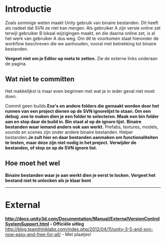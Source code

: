 # Introductie #
Zoals sommige weten maakt Unity gebruik van binaire bestanden. Dit heeft als nadeel dat SVN ze niet kan mergen. Als gebruiker A zijn versie online zet terwijl gebruiker B lokaal wijzigingen maakt, en die daarna online zet, is al het werk van gebruiker A dus weg. Om dit te voorkomen staat hieronder de workflow beschreven die we aanhouden, vooral met betrekking tot binaire bestanden.

**Vergeet niet om je Editor op meta te zetten.** Zie de externe links onderaan de pagina.

## Wat niet te committen ##
Het makkelijkst is maar even beginnen met wat je in ieder geval niet moet doen.

Commit geen builds.**Exe's en andere folders die gemaakt worden door het runnen van een project dienen op de SVN ignorelijst te staan. Om een debug .exe te maken dien je een folder te selecteren. Maak een bin folder aan en stop daar de build in. Bin staat al op de ignore lijst.** **Binaire bestanden waar iemand anders ook aan werkt.** Prefabs, textures, models, sounds en scenes zijn onder andere binaire bestanden.
Helper bestanden.**Je zult hier en daar bestanden aanmaken om functionaliteiten te testen, maar deze zijn niet nodig in het project. Verwijder de bestanden, of stop ze op de SVN ignore list.**

## Hoe moet het wel ##
**Binaire bestanden waar je aan werkt dien je eerst te locken. Vergeet het bestand niet te unlocken als je klaar bent**



---

# External #
**http://docs.unity3d.com/Documentation/Manual/ExternalVersionControlSystemSupport.html - Officiële uitleg** http://blog.teamthinklabs.com/index.php/2012/04/11/unity-3-5-and-svn-now-easy-and-free-for-all/ - Met plaatjes!